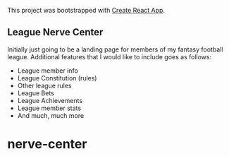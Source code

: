 This project was bootstrapped with [Create React App](https://github.com/facebook/create-react-app).

## League Nerve Center

Initially just going to be a landing page for members of my fantasy football league. Additional features that I would like to include goes as follows:

-   League member info
-   League Constitution (rules)
-   Other league rules
-   League Bets
-   League Achievements
-   League member stats
-   And much, much more
# nerve-center
